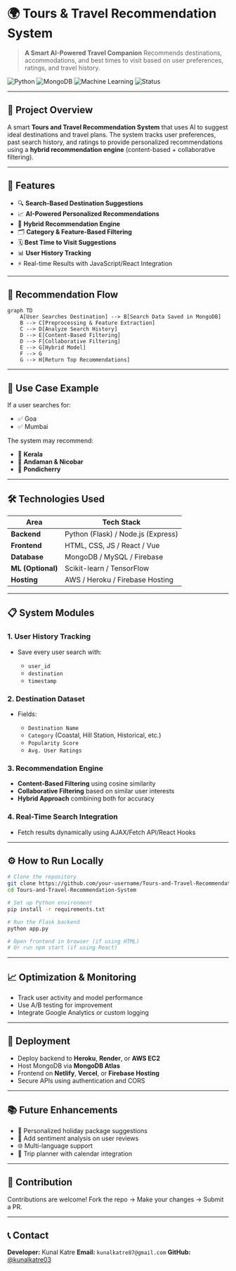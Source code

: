 # 🌍 Tours & Travel Recommendation System

> **A Smart AI-Powered Travel Companion**
> Recommends destinations, accommodations, and best times to visit based on user preferences, ratings, and travel history.

![Python](https://img.shields.io/badge/Backend-Python%20%7C%20Flask-blue?style=flat-square)
![MongoDB](https://img.shields.io/badge/Database-MongoDB-green?style=flat-square)
![Machine Learning](https://img.shields.io/badge/ML-Supported-yellow?style=flat-square)
![Status](https://img.shields.io/badge/Status-Development-orange?style=flat-square)

---

## 📌 Project Overview

A smart **Tours and Travel Recommendation System** that uses AI to suggest ideal destinations and travel plans. The system tracks user preferences, past search history, and ratings to provide personalized recommendations using a **hybrid recommendation engine** (content-based + collaborative filtering).

---

## 🚀 Features

* 🔍 **Search-Based Destination Suggestions**
* 📈 **AI-Powered Personalized Recommendations**
* 🧠 **Hybrid Recommendation Engine**
* 🗂️ **Category & Feature-Based Filtering**
* 🗓️ **Best Time to Visit Suggestions**
* 📊 **User History Tracking**
* ⚡ Real-time Results with JavaScript/React Integration

---

## 🧭 Recommendation Flow

```mermaid
graph TD
    A[User Searches Destination] --> B[Search Data Saved in MongoDB]
    B --> C[Preprocessing & Feature Extraction]
    C --> D[Analyze Search History]
    D --> E[Content-Based Filtering]
    D --> F[Collaborative Filtering]
    E --> G[Hybrid Model]
    F --> G
    G --> H[Return Top Recommendations]
```

---

## 📍 Use Case Example

If a user searches for:

* ✅ Goa
* ✅ Mumbai

The system may recommend:

* 🌴 **Kerala**
* 🌊 **Andaman & Nicobar**
* 🌅 **Pondicherry**

---

## 🛠️ Technologies Used

| Area              | Tech Stack                         |
| ----------------- | ---------------------------------- |
| **Backend**       | Python (Flask) / Node.js (Express) |
| **Frontend**      | HTML, CSS, JS / React / Vue        |
| **Database**      | MongoDB / MySQL / Firebase         |
| **ML (Optional)** | Scikit-learn / TensorFlow          |
| **Hosting**       | AWS / Heroku / Firebase Hosting    |

---

## 📋 System Modules

### 1. **User History Tracking**

* Save every user search with:

  * `user_id`
  * `destination`
  * `timestamp`

### 2. **Destination Dataset**

* Fields:

  * `Destination Name`
  * `Category` (Coastal, Hill Station, Historical, etc.)
  * `Popularity Score`
  * `Avg. User Ratings`

### 3. **Recommendation Engine**

* **Content-Based Filtering** using cosine similarity
* **Collaborative Filtering** based on similar user interests
* **Hybrid Approach** combining both for accuracy

### 4. **Real-Time Search Integration**

* Fetch results dynamically using AJAX/Fetch API/React Hooks

---

## ⚙️ How to Run Locally

```bash
# Clone the repository
git clone https://github.com/your-username/Tours-and-Travel-Recommendation-System.git
cd Tours-and-Travel-Recommendation-System

# Set up Python environment
pip install -r requirements.txt

# Run the Flask backend
python app.py

# Open frontend in browser (if using HTML)
# Or run npm start (if using React)
```

---

## 📈 Optimization & Monitoring

* Track user activity and model performance
* Use A/B testing for improvement
* Integrate Google Analytics or custom logging

---

## 🚀 Deployment

* Deploy backend to **Heroku**, **Render**, or **AWS EC2**
* Host MongoDB via **MongoDB Atlas**
* Frontend on **Netlify**, **Vercel**, or **Firebase Hosting**
* Secure APIs using authentication and CORS

---

## 📚 Future Enhancements

* 🧳 Personalized holiday package suggestions
* 🎯 Add sentiment analysis on user reviews
* 🌐 Multi-language support
* 📅 Trip planner with calendar integration

---

## 🤝 Contribution

Contributions are welcome!
Fork the repo → Make your changes → Submit a PR.

---

## 📞 Contact

**Developer:** Kunal Katre
**Email:** `kunalkatre87@gmail.com`
**GitHub:** [@kunalkatre03](https://github.com/yourusername)
